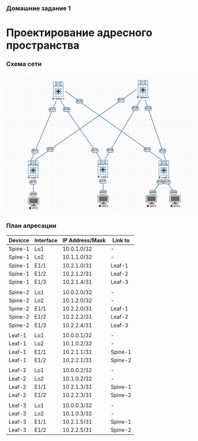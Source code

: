 ### Домашние задание 1
# Проектирование адресного пространства

### Схема сети

![схема.png](схема.png)


### План алресации

|Devicce|Interface|IP Address/Mask|Link to|
|---|---|---|---|
Spine-1|Lo1|10.0.1.0/32|-
Spine-1|Lo2|10.1.1.0/32|-
Spine-1|E1/1|10.2.1.0/31|Leaf-1
Spine-1|E1/2|10.2.1.2/31|Leaf-2
Spine-1|E1/3|10.2.1.4/31|Leaf-3
 | | | 
Spine-2|Lo1|10.0.2.0/32|-
Spine-2|Lo2|10.1.2.0/32|-
Spine-2|E1/1|10.2.2.0/31|Leaf-1
Spine-2|E1/2|10.2.2.2/31|Leaf-2
Spine-2|E1/3|10.2.2.4/31|Leaf-3
 | | | 
Leaf-1|Lo1|10.0.0.1/32|-
Leaf-1|Lo2|10.1.0.2/32|-
Leaf-1|E1/1|10.2.1.1/31|Spine-1
Leaf-1|E1/2|10.2.2.1/31|Spine-2
 | | | 
Leaf-2|Lo1|10.0.0.2/32|-
Leaf-2|Lo2|10.1.0.2/32|-
Leaf-2|E1/1|10.2.1.3/31|Spine-1
Leaf-2|E1/2|10.2.2.3/31|Spine-2
 | | | 
Leaf-3|Lo1|10.0.0.3/32|-
Leaf-3|Lo2|10.1.0.3/32|-
Leaf-3|E1/1|10.2.1.5/31|Spine-1
Leaf-3|E1/2|10.2.2.5/31|Spine-2
